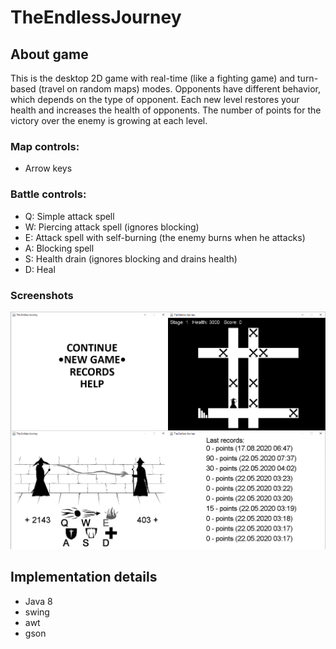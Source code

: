 # TheEndlessJourney

## About game
This is the desktop 2D game with real-time (like a fighting game) and turn-based (travel on random maps) modes.
Opponents have different behavior, which depends on the type of opponent. Each new level restores your health and increases the health of opponents. The number of points for the victory over the enemy is growing at each level.
### Map controls:
* Arrow keys
### Battle controls:
* Q: Simple attack spell
* W: Piercing attack spell (ignores blocking)
* E: Attack spell with self-burning (the enemy burns when he attacks)
* A: Blocking spell
* S: Health drain (ignores blocking and drains health)
* D: Heal
### Screenshots
![screenshots](screenshots.png)

## Implementation details
* Java 8
* swing
* awt
* gson
